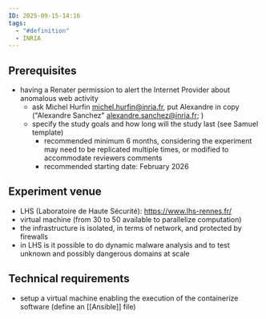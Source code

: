 ```yaml
---
ID: 2025-09-15-14:16
tags:
  - "#definition"
  - INRIA
---
```

## Prerequisites

- having a Renater permission to alert the Internet Provider about anomalous web activity
	- ask Michel Hurfin michel.hurfin@inria.fr, put Alexandre in copy ("Alexandre Sanchez" <alexandre.sanchez@inria.fr>; )
	- specify the study goals and how long will the study last (see Samuel template)
		- recommended minimum 6 months, considering the experiment may need to be replicated multiple times, or modified to accommodate reviewers comments
		- recommended starting date: February 2026

## Experiment venue

- LHS (Laboratoire de Haute Sécurité): https://www.lhs-rennes.fr/
- virtual machine (from 30 to 50 available to parallelize computation)
- the infrastructure is isolated, in terms of network, and protected by firewalls
- in LHS is it possible to do dynamic malware analysis and to test unknown and possibly dangerous domains at scale

## Technical requirements

- setup a virtual machine enabling the execution of the containerize software (define an [[Ansible]] file)